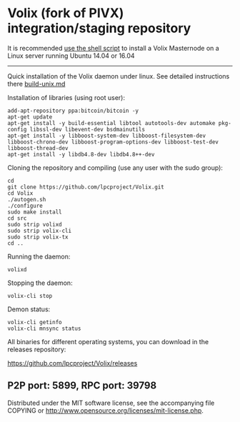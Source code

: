 Volix (fork of PIVX) integration/staging repository
======================================


It is recommended [use the shell script](https://github.com/lpcproject/lpcinstall) to install a Volix Masternode on a Linux server running Ubuntu 14.04 or 16.04

***

Quick installation of the Volix daemon under linux. See detailed instructions there [build-unix.md](build-unix.md)

Installation of libraries (using root user):

    add-apt-repository ppa:bitcoin/bitcoin -y
    apt-get update
    apt-get install -y build-essential libtool autotools-dev automake pkg-config libssl-dev libevent-dev bsdmainutils
    apt-get install -y libboost-system-dev libboost-filesystem-dev libboost-chrono-dev libboost-program-options-dev libboost-test-dev libboost-thread-dev
    apt-get install -y libdb4.8-dev libdb4.8++-dev

Cloning the repository and compiling (use any user with the sudo group):

    cd
    git clone https://github.com/lpcproject/Volix.git
    cd Volix
    ./autogen.sh
    ./configure
    sudo make install
    cd src
    sudo strip volixd
    sudo strip volix-cli
    sudo strip volix-tx
    cd ..

Running the daemon:

    volixd 

Stopping the daemon:

    volix-cli stop

Demon status:

    volix-cli getinfo
    volix-cli mnsync status

All binaries for different operating systems, you can download in the releases repository:

https://github.com/lpcproject/Volix/releases

P2P port: 5899, RPC port: 39798
-
Distributed under the MIT software license, see the accompanying file COPYING or http://www.opensource.org/licenses/mit-license.php.
